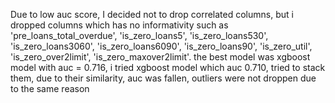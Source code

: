 Due to low auc score, I decided not to drop correlated columns, but i dropped columns which has no informativity such as 'pre_loans_total_overdue', 'is_zero_loans5', 'is_zero_loans530', 'is_zero_loans3060', 'is_zero_loans6090', 'is_zero_loans90', 'is_zero_util', 'is_zero_over2limit', 'is_zero_maxover2limit'. the best model was xgboost model with auc = 0.716, i tried xgboost model which auc 0.710, tried to stack them, due to their similarity, auc was fallen, outliers were not droppen due to the same reason
